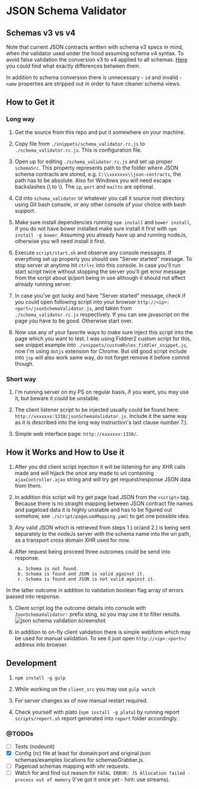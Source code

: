 # JSON Schema Validator

## Schemas v3 vs v4

Note that current JSON contracts written with schema v3 specs in mind, when the validator used under the hood assuming schema v4 syntax. To avoid false validation the conversion v3 to v4 applied to all schemas. [Here](https://github.com/json-schema/json-schema/wiki/ChangeLog#required) you could find what exactly differences between them.

In addition to schema conversion there is unnecessary - `id` and invalid - `name` properties are stripped out in order to have cleaner schema views.

## How to Get it

### Long way

1. Get the source from this repo and put it somewhere on your machine.

2. Copy file from `./snippets/schema_validator.rc.js` to `./schema_validator.rc.js`. This is configuration file.

3. Open up for editing `./schema_validator.rc.js` and set up proper `schemaSrc`. This property represents path to the folder where JSON schema contracts are stored, e.g. `C:\\xxxxxxx\\json-contracts`, the path has to be absolute. Also for Windows you will need escape backslashes (\ to \\). The `ip`, `port` and `mailto` are optional.

4. Cd into `schema_validator` or whatever you call it source root directory using Git bash console, or any other console of your choice with bash support.

4. Make sure install dependencies running `npm install` and `bower install`, if you do not have bower installed make sure install it first with `npm install -g bower`. Assuming you already have up and running nodeJs, otherwise you will need install it first.

5.  Execute `script/start.sh` and observe any console messages. If everything set up properly you should see "Server started" message. To stop server at anytime hit `ctrl+c` into this console. In case you'll run start script twice without stopping the server you'll get error message from the script about ip/port being in use although it should not affect already running server.

6. In case you've got lucky and have "Server started" message, check if you could open following script into your browser `http://<ip>:<port>/jsonSchemaValidator.js`, <ip> and <port> taken from `./schema_validator.rc.js` respectively. If you can see javascript on the page you have to be good. Otherwise start over.

7. Now use any of your favorite ways to make sure inject this script into the page which you want to test. I was using Fiddrer2 custom script for this, see snippet example into `./snippets/customRules_fiddler_snippet.js`, now I'm using `dotjs` extension for Chrome. But old good script include into `jsp` will also work same way, do not forget remove it before commit though.

### Short way

1. I'm running server on my PS on regular basis, if you want, you may use it, but beware it could be unstable.

2. The client listener script to be injected usually could be found here: `http://xxxxxxx:1338/jsonSchemaValidator.js`. Include it the same way as it is described into the long way instruction's last clause number 7.).

3. Simple web interface page: `http://xxxxxxx:1338/`.


## How it Works and How to Use it

1. After you did client script injection it will be listening for any XHR calls made and will hijack the once any made to uri containing `ajaxController.ajax` string and will try get request/response JSON data from them.

2. In addition this script will try get page load JSON from the `<script>` tag. Because there is no straight mapping between JSON contract file names and pageload data it is highly unstable and has to be figured out somehow, see `./script/pageLoadMapping.yaml` to get one possible idea.

3. Any valid JSON which is retrieved from steps 1.) or/and 2.) is being sent separately to the nodeJs server with the schema name into the uri path, as a transport cross domain XHR used for now.

4. After request being proceed three outcomes could be send into response.

		a. Schema is not found.
		b. Schema is found and JSON is valid against it.
		c. Schema is found and JSON is not valid against it.

 In the latter outcome in addition to validation boolean flag array of errors passed into response.

5. Client script log the outcome details into console with `JsonSchemaValidator:` prefix sting, so you may use it to filter results.
![json schema validation screenshot](/dmitriilapshukov/json-schema-validator/raw/master/client_src/img/schemaValidatorConsole.png)

6. In addition to on-fly client validation there is simple webform which may be used for manual validation. To see it just open `http://<ip>:<port>/` address into browser.

## Development

1. `npm install -g gulp`

2. While working on the `client_src` you may use `gulp watch`

3. For server changes as of now manual restart required.

4. Check yourself with plato (`npm install -g plato`) by running report `scripts/report.sh` report generated into `report` folder accordingly.


### @TODOs

- [ ] Tests (nodeunit)
- [x] Config (rc) file at least for domain:port and original json schemas/examples locations for schemasGrabber.js.
- [ ] Pageload schemas mapping with xhr requests.
- [ ] Watch for and find out reason for `FATAL ERROR: JS Allocation failed - process out of memory` (I've got it once yet - hint: use streams).